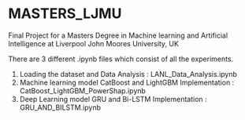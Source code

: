 # MASTERS_LJMU
Final Project for a Masters Degree in Machine learning and Artificial Intelligence at Liverpool John Moores University, UK

There are 3 different .ipynb files which consist of all the experiments.
1. Loading the dataset and Data Analysis : LANL_Data_Analysis.ipynb
2. Machine learning model CatBoost and LightGBM Implementation : CatBoost_LightGBM_PowerShap.ipynb
3. Deep Learning model GRU and Bi-LSTM Implementation : GRU_AND_BILSTM.ipynb
